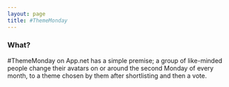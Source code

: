 ```yaml
---
layout: page
title: #ThemeMonday
---
```


### What?

#ThemeMonday on App.net has a simple premise; a group of like-minded people change their avatars on or around the second Monday of every month, to a theme chosen by them after shortlisting and then a vote.